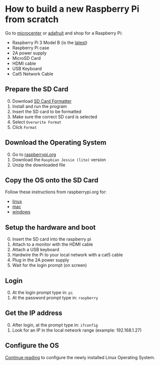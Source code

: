 # How to build a new Raspberry Pi from scratch
Go to [microcenter](https://www.microcenter.com) or [adafruit](https://www.adafruit.com) and shop for a Raspberry Pi:

* Raspberry Pi 3 Model B (is the [latest](https://www.raspberrypi.org/products/raspberry-pi-3-model-b/))
* Raspberry Pi case
* 2A power supply
* MicroSD Card
* HDMI cable
* USB Keyboard
* Cat5 Network Cable

## Prepare the SD Card
0. Download [SD Card Formatter](https://www.sdcard.org/downloads/formatter_4/)
0. Install and run the program
0. Insert the SD card to be formatted
0. Make sure the correct SD card is selected
0. Select `Overwrite Format`
0. Click `Format`

## Download the Operating System
0. Go to [raspberrypi.org](https://www.raspberrypi.org/downloads/raspbian/)
0. Download the `Raspbian Jessie (lite)` version
0. Unzip the downloaded file

## Copy the OS onto the SD Card
Follow these instructions from raspberrypi.org for:

* [linux](https://www.raspberrypi.org/documentation/installation/installing-images/linux.md)
* [mac](https://www.raspberrypi.org/documentation/installation/installing-images/mac.md)
* [windows](https://www.raspberrypi.org/documentation/installation/installing-images/windows.md)

## Setup the hardware and boot
0. Insert the SD card into the raspberry pi
0. Attach to a monitor with the HDMI cable
0. Attach a USB keyboard
0. Hardwire the Pi to your local network with a cat5 cable
0. Plug in the 2A power supply
0. Wait for the login prompt (on screen)

## Login
0. At the login prompt type in: `pi`
0. At the password prompt type in: `raspberry`

## Get the IP address
0. After login, at the prompt type in: `ifconfig`
0. Look for an IP in the local network range (example: 192.168.1.27)

## Configure the OS
[Continue reading](DEVOPS.md) to configure the newly installed Linux Operating System.